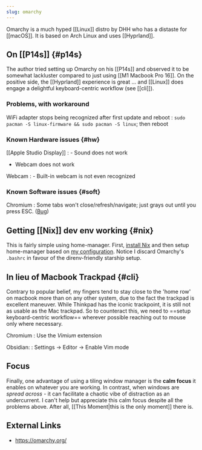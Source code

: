 ```yaml
---
slug: omarchy
---
```

Omarchy is a much hyped [[Linux]] distro by DHH who has a distaste for [[macOS]]. It is based on Arch Linux and uses [[Hyprland]].

## On [[P14s]] {#p14s}

The author tried setting up Omarchy on his [[P14s]] and observed it to be somewhat lackluster compared to just using [[M1 Macbook Pro 16]].  On the positive side, the [[Hyprland]] experience is great ... and [[Linux]] does engage a delightful keyboard-centric workflow (see [[cli]]).

### Problems, with workaround

WiFi adapter stops being recognized after first update and reboot
: `sudo pacman -S linux-firmware && sudo pacman -S linux`; then reboot

### Known Hardware issues {#hw}

[[Apple Studio Display]]
: - Sound does not work
  - Webcam does not work

Webcam
: - Built-in webcam is not even recognized

### Known Software issues {#soft}

Chromium
: Some tabs won't close/refresh/navigate; just grays out until you press ESC. ([Bug](https://support.google.com/chrome/thread/122093768/can-not-close-tabs-greyed-out-only-can-use-keyboard-shortcuts?hl=en))

## Getting [[Nix]] dev env working {#nix}

This is fairly simple using home-manager. First, [install Nix](https://nixos.asia/en/install) and then setup home-manager based on [my configuration](https://github.com/srid/nixos-config/blob/e2b7f3fbc931b9cbc440f9a3139be2cdf2808dfd/configurations/home/srid%40vixen.nix). Notice I discard Omarchy's `.bashrc` in favour of the direnv-friendly starship setup.

## In lieu of Macbook Trackpad {#cli}

Contrary to popular belief, my fingers tend to stay close to the 'home row' on macbook more than on any other system, due to the fact the trackpad is excellent maneuver. While Thinkpad has the iconic trackpoint, it is still not as usable as the Mac trackpad. So to counteract this, we need to ==setup keyboard-centric workflow== wherever possible reaching out to mouse only where necessary.

Chromium
: Use the *Vimium* extension

Obsidian:
: Settings -> Editor -> Enable Vim mode

## Focus

Finally, one advantage of using a tiling window manager is the **calm focus** it enables on whatever you are working. In contrast, when windows are *spread across* - it can facilitate a chaotic vibe of distraction as an undercurrent. I can't help but appreciate this calm focus despite all the problems above.  After all, [[This Moment|this is the only moment]] there is.

## External Links

- https://omarchy.org/